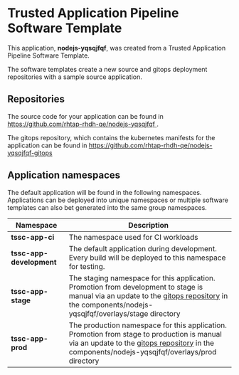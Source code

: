 # Trusted Application Pipeline Software Template

This application, **nodejs-yqsqjfqf**, was created from a Trusted Application Pipeline Software Template.

The software templates create a new source and gitops deployment repositories with a sample source application. 

## Repositories

The source code for your application can be found in [https://github.com/rhtap-rhdh-qe/nodejs-yqsqjfqf ](https://github.com/rhtap-rhdh-qe/nodejs-yqsqjfqf ).
 
The gitops repository, which contains the kubernetes manifests for the application can be found in 
[https://github.com/rhtap-rhdh-qe/nodejs-yqsqjfqf-gitops ](https://github.com/rhtap-rhdh-qe/nodejs-yqsqjfqf-gitops ) 

## Application namespaces 

The default application will be found in the following namespaces. Applications can be deployed into unique namespaces or multiple software templates can also bet generated into the same group namespaces.  

|  Namespace   |  Description   |  
| -------- | -------- |
| **tssc-app-ci** | The namespace used for CI workloads |
| **tssc-app-development** | The default application during development. Every build will be deployed to this namespace for testing. |
| **tssc-app-stage** | The staging namespace for this application. Promotion from development to stage is manual via an update to the [gitops repository](https://github.com/rhtap-rhdh-qe/nodejs-yqsqjfqf-gitops ) in the components/nodejs-yqsqjfqf/overlays/stage directory |
| **tssc-app-prod** | The production namespace for this application. Promotion from stage to production is manual via an update to the [gitops repository](https://github.com/rhtap-rhdh-qe/nodejs-yqsqjfqf-gitops ) in the components/nodejs-yqsqjfqf/overlays/prod directory |